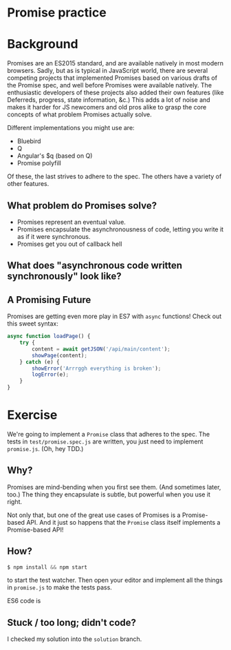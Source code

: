 Promise practice
===

# Background

Promises are an ES2015 standard, and are available natively in most modern
browsers. Sadly, but as is typical in JavaScript world, there are several
competing projects that implemented Promises based on various drafts of the
Promise spec, and well before Promises were available natively. The enthusiastic
developers of these projects also added their own features (like Deferreds,
progress, state information, &c.) This adds a lot of noise and makes it harder
for JS newcomers and old pros alike to grasp the core concepts of what problem
Promises actually solve.

Different implementations you might use are:

 - Bluebird
 - Q
 - Angular's $q (based on Q)
 - Promise polyfill

Of these, the last strives to adhere to the spec. The others have a variety of
other features.

## What problem do Promises solve?
* Promises represent an eventual value.
* Promises encapsulate the asynchronousness of code, letting you write it as if
it were synchronous.
* Promises get you out of callback hell

## What does "asynchronous code written synchronously" look like?


## A Promising Future
Promises are getting even more play in ES7 with `async` functions! Check out
this sweet syntax:

```js
async function loadPage() {
    try {
        content = await getJSON('/api/main/content');
        showPage(content);
    } catch (e) {
        showError('Arrrggh everything is broken');
        logError(e);
    }
}
```

# Exercise
We're going to implement a `Promise` class that adheres to the spec. The tests
in `test/promise.spec.js` are written, you just need to implement `promise.js`.
(Oh, hey TDD.)

## Why?
Promises are mind-bending when you first see them. (And sometimes later, too.)
The thing they encapsulate is subtle, but powerful when you use it right.

Not only that, but one of the great use cases of Promises is a Promise-based
API. And it just so happens that the `Promise` class itself implements a
Promise-based API!

## How?
```js
$ npm install && npm start
```
to start the test watcher. Then open your editor and implement all the
things in `promise.js` to make the tests pass.

ES6 code is

## Stuck / too long; didn't code?
I checked my solution into the `solution` branch.
